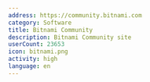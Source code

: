 ```yaml
---
address: https://community.bitnami.com
category: Software
title: Bitnami Community
description: Bitnami Community site
userCount: 23653
icon: bitnami.png
activity: high
language: en
---
```

